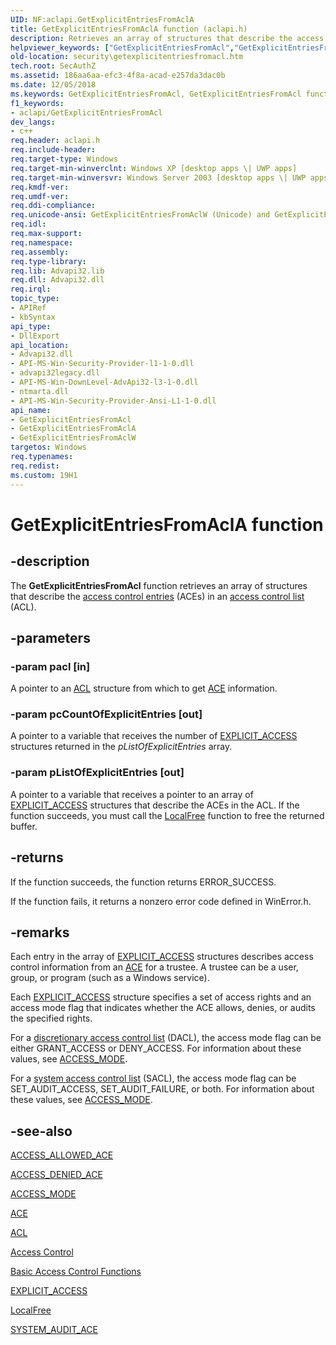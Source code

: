 ```yaml
---
UID: NF:aclapi.GetExplicitEntriesFromAclA
title: GetExplicitEntriesFromAclA function (aclapi.h)
description: Retrieves an array of structures that describe the access control entries (ACEs) in an access control list (ACL).
helpviewer_keywords: ["GetExplicitEntriesFromAcl","GetExplicitEntriesFromAcl function [Security]","GetExplicitEntriesFromAclA","GetExplicitEntriesFromAclW","_win32_getexplicitentriesfromacl","aclapi/GetExplicitEntriesFromAcl","aclapi/GetExplicitEntriesFromAclA","aclapi/GetExplicitEntriesFromAclW","security.getexplicitentriesfromacl"]
old-location: security\getexplicitentriesfromacl.htm
tech.root: SecAuthZ
ms.assetid: 186aa6aa-efc3-4f8a-acad-e257da3dac0b
ms.date: 12/05/2018
ms.keywords: GetExplicitEntriesFromAcl, GetExplicitEntriesFromAcl function [Security], GetExplicitEntriesFromAclA, GetExplicitEntriesFromAclW, _win32_getexplicitentriesfromacl, aclapi/GetExplicitEntriesFromAcl, aclapi/GetExplicitEntriesFromAclA, aclapi/GetExplicitEntriesFromAclW, security.getexplicitentriesfromacl
f1_keywords:
- aclapi/GetExplicitEntriesFromAcl
dev_langs:
- c++
req.header: aclapi.h
req.include-header: 
req.target-type: Windows
req.target-min-winverclnt: Windows XP [desktop apps \| UWP apps]
req.target-min-winversvr: Windows Server 2003 [desktop apps \| UWP apps]
req.kmdf-ver: 
req.umdf-ver: 
req.ddi-compliance: 
req.unicode-ansi: GetExplicitEntriesFromAclW (Unicode) and GetExplicitEntriesFromAclA (ANSI)
req.idl: 
req.max-support: 
req.namespace: 
req.assembly: 
req.type-library: 
req.lib: Advapi32.lib
req.dll: Advapi32.dll
req.irql: 
topic_type:
- APIRef
- kbSyntax
api_type:
- DllExport
api_location:
- Advapi32.dll
- API-MS-Win-Security-Provider-l1-1-0.dll
- advapi32legacy.dll
- API-MS-Win-DownLevel-AdvApi32-l3-1-0.dll
- ntmarta.dll
- API-MS-Win-Security-Provider-Ansi-L1-1-0.dll
api_name:
- GetExplicitEntriesFromAcl
- GetExplicitEntriesFromAclA
- GetExplicitEntriesFromAclW
targetos: Windows
req.typenames: 
req.redist: 
ms.custom: 19H1
---
```


# GetExplicitEntriesFromAclA function


## -description


The <b>GetExplicitEntriesFromAcl</b> function retrieves an array of structures that describe the <a href="https://docs.microsoft.com/windows/desktop/SecGloss/a-gly">access control entries</a> (ACEs) in an <a href="https://docs.microsoft.com/windows/desktop/SecGloss/a-gly">access control list</a> (ACL).


## -parameters




### -param pacl [in]

A pointer to an 
<a href="https://docs.microsoft.com/windows/desktop/api/winnt/ns-winnt-acl">ACL</a> structure from which to get 
<a href="https://docs.microsoft.com/windows/desktop/SecAuthZ/ace">ACE</a> information.


### -param pcCountOfExplicitEntries [out]

A pointer to a variable that receives the number of <a href="https://docs.microsoft.com/windows/desktop/api/accctrl/ns-accctrl-explicit_access_a">EXPLICIT_ACCESS</a> structures returned in the <i>pListOfExplicitEntries</i> array.


### -param pListOfExplicitEntries [out]

A pointer to a variable that receives a pointer to an array of <a href="https://docs.microsoft.com/windows/desktop/api/accctrl/ns-accctrl-explicit_access_a">EXPLICIT_ACCESS</a> structures that describe the ACEs in the ACL. If the function succeeds, you must call the 
<a href="https://docs.microsoft.com/windows/desktop/api/winbase/nf-winbase-localfree">LocalFree</a> function to free the returned buffer.


## -returns



If the function succeeds, the function returns ERROR_SUCCESS.

If the function fails, it returns a nonzero error code defined in WinError.h.




## -remarks



Each entry in the array of 
<a href="https://docs.microsoft.com/windows/desktop/api/accctrl/ns-accctrl-explicit_access_a">EXPLICIT_ACCESS</a> structures describes access control information from an 
<a href="https://docs.microsoft.com/windows/desktop/SecAuthZ/ace">ACE</a> for a trustee. A trustee can be a user, group, or program (such as a Windows service).

Each <a href="https://docs.microsoft.com/windows/desktop/api/accctrl/ns-accctrl-explicit_access_a">EXPLICIT_ACCESS</a> structure specifies a set of access rights and an access mode flag that indicates whether the ACE allows, denies, or audits the specified rights.

For a <a href="https://docs.microsoft.com/windows/desktop/SecGloss/d-gly">discretionary access control list</a> (DACL), the access mode flag can be  either GRANT_ACCESS or DENY_ACCESS. For information about these values, see <a href="https://docs.microsoft.com/windows/desktop/api/accctrl/ne-accctrl-access_mode">ACCESS_MODE</a>.

For a <a href="https://docs.microsoft.com/windows/desktop/SecGloss/s-gly">system access control list</a> (SACL), the access mode flag can be SET_AUDIT_ACCESS, SET_AUDIT_FAILURE, or both. For information about these values, see <a href="https://docs.microsoft.com/windows/desktop/api/accctrl/ne-accctrl-access_mode">ACCESS_MODE</a>.




## -see-also




<a href="https://docs.microsoft.com/windows/desktop/api/winnt/ns-winnt-access_allowed_ace">ACCESS_ALLOWED_ACE</a>



<a href="https://docs.microsoft.com/windows/desktop/api/winnt/ns-winnt-access_denied_ace">ACCESS_DENIED_ACE</a>



<a href="https://docs.microsoft.com/windows/desktop/api/accctrl/ne-accctrl-access_mode">ACCESS_MODE</a>



<a href="https://docs.microsoft.com/windows/desktop/SecAuthZ/ace">ACE</a>



<a href="https://docs.microsoft.com/windows/desktop/api/winnt/ns-winnt-acl">ACL</a>



<a href="https://docs.microsoft.com/windows/desktop/SecAuthZ/access-control">Access Control</a>



<a href="https://docs.microsoft.com/windows/desktop/SecAuthZ/authorization-functions">Basic Access Control Functions</a>



<a href="https://docs.microsoft.com/windows/desktop/api/accctrl/ns-accctrl-explicit_access_a">EXPLICIT_ACCESS</a>



<a href="https://docs.microsoft.com/windows/desktop/api/winbase/nf-winbase-localfree">LocalFree</a>



<a href="https://docs.microsoft.com/windows/desktop/api/winnt/ns-winnt-system_audit_ace">SYSTEM_AUDIT_ACE</a>
 

 

